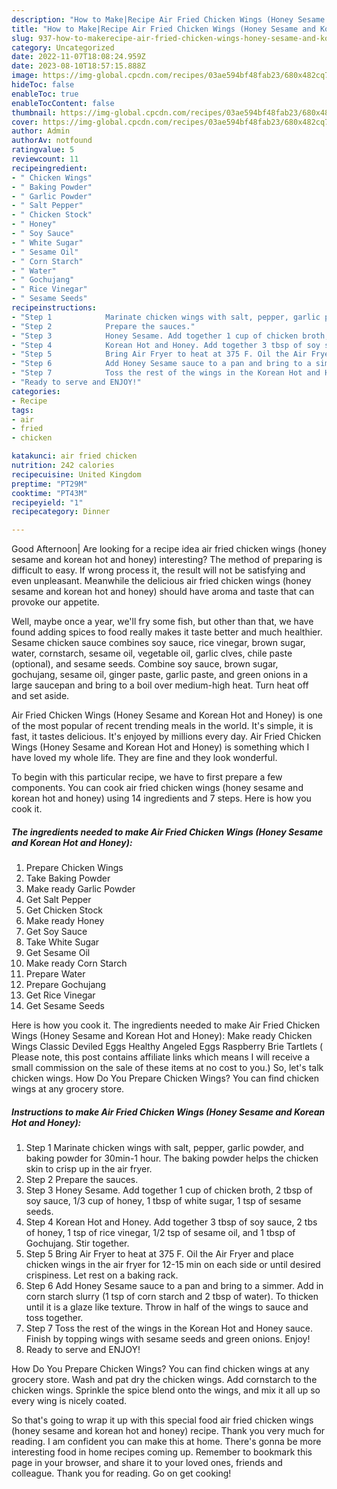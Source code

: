 ```yaml
---
description: "How to Make|Recipe Air Fried Chicken Wings (Honey Sesame and Korean Hot and Honey) {That is Delicious"
title: "How to Make|Recipe Air Fried Chicken Wings (Honey Sesame and Korean Hot and Honey) {That is Delicious"
slug: 937-how-to-makerecipe-air-fried-chicken-wings-honey-sesame-and-korean-hot-and-honey-that-is-delicious
category: Uncategorized
date: 2022-11-07T18:08:24.959Z
date: 2023-08-10T18:57:15.888Z
image: https://img-global.cpcdn.com/recipes/03ae594bf48fab23/680x482cq70/air-fried-chicken-wings-honey-sesame-and-korean-hot-and-honey-recipe-main-photo.jpg
hideToc: false
enableToc: true
enableTocContent: false
thumbnail: https://img-global.cpcdn.com/recipes/03ae594bf48fab23/680x482cq70/air-fried-chicken-wings-honey-sesame-and-korean-hot-and-honey-recipe-main-photo.jpg
cover: https://img-global.cpcdn.com/recipes/03ae594bf48fab23/680x482cq70/air-fried-chicken-wings-honey-sesame-and-korean-hot-and-honey-recipe-main-photo.jpg
author: Admin
authorAv: notfound
ratingvalue: 5
reviewcount: 11
recipeingredient:
- " Chicken Wings"
- " Baking Powder"
- " Garlic Powder"
- " Salt Pepper"
- " Chicken Stock"
- " Honey"
- " Soy Sauce"
- " White Sugar"
- " Sesame Oil"
- " Corn Starch"
- " Water"
- " Gochujang"
- " Rice Vinegar"
- " Sesame Seeds"
recipeinstructions:
- "Step 1            Marinate chicken wings with salt, pepper, garlic powder, and baking powder for 30min-1 hour. The baking powder helps the chicken skin to crisp up in the air fryer."
- "Step 2            Prepare the sauces."
- "Step 3            Honey Sesame. Add together 1 cup of chicken broth, 2 tbsp of soy sauce, 1/3 cup of honey, 1 tbsp of white sugar, 1 tsp of sesame seeds."
- "Step 4            Korean Hot and Honey. Add together 3 tbsp of soy sauce, 2 tbs of honey, 1 tsp of rice vinegar, 1/2 tsp of sesame oil, and 1 tbsp of Gochujang. Stir together."
- "Step 5            Bring Air Fryer to heat at 375 F. Oil the Air Fryer and place chicken wings in the air fryer for 12-15 min on each side or until desired crispiness. Let rest on a baking rack."
- "Step 6            Add Honey Sesame sauce to a pan and bring to a simmer. Add in corn starch slurry (1 tsp of corn starch and 2 tbsp of water). To thicken until it is a glaze like texture. Throw in half of the wings to sauce and toss together."
- "Step 7            Toss the rest of the wings in the Korean Hot and Honey sauce. Finish by topping wings with sesame seeds and green onions. Enjoy!"
- "Ready to serve and ENJOY!"
categories:
- Recipe
tags:
- air
- fried
- chicken

katakunci: air fried chicken 
nutrition: 242 calories
recipecuisine: United Kingdom
preptime: "PT29M"
cooktime: "PT43M"
recipeyield: "1"
recipecategory: Dinner

---
```



Good Afternoon| Are looking for a recipe idea air fried chicken wings (honey sesame and korean hot and honey) interesting? The method of preparing is difficult to easy. If wrong process it, the result will not be satisfying and even unpleasant. Meanwhile the delicious air fried chicken wings (honey sesame and korean hot and honey) should have aroma and taste that can provoke our appetite.





Well, maybe once a year, we&#39;ll fry some fish, but other than that, we have found adding spices to food really makes it taste better and much healthier. Sesame chicken sauce combines soy sauce, rice vinegar, brown sugar, water, cornstarch, sesame oil, vegetable oil, garlic clves, chile paste (optional), and sesame seeds. Combine soy sauce, brown sugar, gochujang, sesame oil, ginger paste, garlic paste, and green onions in a large saucepan and bring to a boil over medium-high heat. Turn heat off and set aside.

Air Fried Chicken Wings (Honey Sesame and Korean Hot and Honey) is one of the most popular of recent trending meals in the world. It's simple, it is fast, it tastes delicious. It's enjoyed by millions every day. Air Fried Chicken Wings (Honey Sesame and Korean Hot and Honey) is something which I have loved my whole life. They are fine and they look wonderful.


To begin with this particular recipe, we have to first prepare a few components. You can cook air fried chicken wings (honey sesame and korean hot and honey) using 14 ingredients and 7 steps. Here is how you cook it.

<!--inarticleads1-->

##### The ingredients needed to make Air Fried Chicken Wings (Honey Sesame and Korean Hot and Honey):

1. Prepare  Chicken Wings
1. Take  Baking Powder
1. Make ready  Garlic Powder
1. Get  Salt Pepper
1. Get  Chicken Stock
1. Make ready  Honey
1. Get  Soy Sauce
1. Take  White Sugar
1. Get  Sesame Oil
1. Make ready  Corn Starch
1. Prepare  Water
1. Prepare  Gochujang
1. Get  Rice Vinegar
1. Get  Sesame Seeds


Here is how you cook it. The ingredients needed to make Air Fried Chicken Wings (Honey Sesame and Korean Hot and Honey): Make ready Chicken Wings Classic Deviled Eggs Healthy Angeled Eggs Raspberry Brie Tartlets ( Please note, this post contains affiliate links which means I will receive a small commission on the sale of these items at no cost to you.) So, let&#39;s talk chicken wings. How Do You Prepare Chicken Wings? You can find chicken wings at any grocery store. 

<!--inarticleads2-->

##### Instructions to make Air Fried Chicken Wings (Honey Sesame and Korean Hot and Honey):

1. Step 1            Marinate chicken wings with salt, pepper, garlic powder, and baking powder for 30min-1 hour. The baking powder helps the chicken skin to crisp up in the air fryer.
1. Step 2            Prepare the sauces.
1. Step 3            Honey Sesame. Add together 1 cup of chicken broth, 2 tbsp of soy sauce, 1/3 cup of honey, 1 tbsp of white sugar, 1 tsp of sesame seeds.
1. Step 4            Korean Hot and Honey. Add together 3 tbsp of soy sauce, 2 tbs of honey, 1 tsp of rice vinegar, 1/2 tsp of sesame oil, and 1 tbsp of Gochujang. Stir together.
1. Step 5            Bring Air Fryer to heat at 375 F. Oil the Air Fryer and place chicken wings in the air fryer for 12-15 min on each side or until desired crispiness. Let rest on a baking rack.
1. Step 6            Add Honey Sesame sauce to a pan and bring to a simmer. Add in corn starch slurry (1 tsp of corn starch and 2 tbsp of water). To thicken until it is a glaze like texture. Throw in half of the wings to sauce and toss together.
1. Step 7            Toss the rest of the wings in the Korean Hot and Honey sauce. Finish by topping wings with sesame seeds and green onions. Enjoy!
1. Ready to serve and ENJOY!

How Do You Prepare Chicken Wings? You can find chicken wings at any grocery store. Wash and pat dry the chicken wings. Add cornstarch to the chicken wings. Sprinkle the spice blend onto the wings, and mix it all up so every wing is nicely coated. 

So that's going to wrap it up with this special food air fried chicken wings (honey sesame and korean hot and honey) recipe. Thank you very much for reading. I am confident you can make this at home. There's gonna be more interesting food in home recipes coming up. Remember to bookmark this page in your browser, and share it to your loved ones, friends and colleague. Thank you for reading. Go on get cooking!
